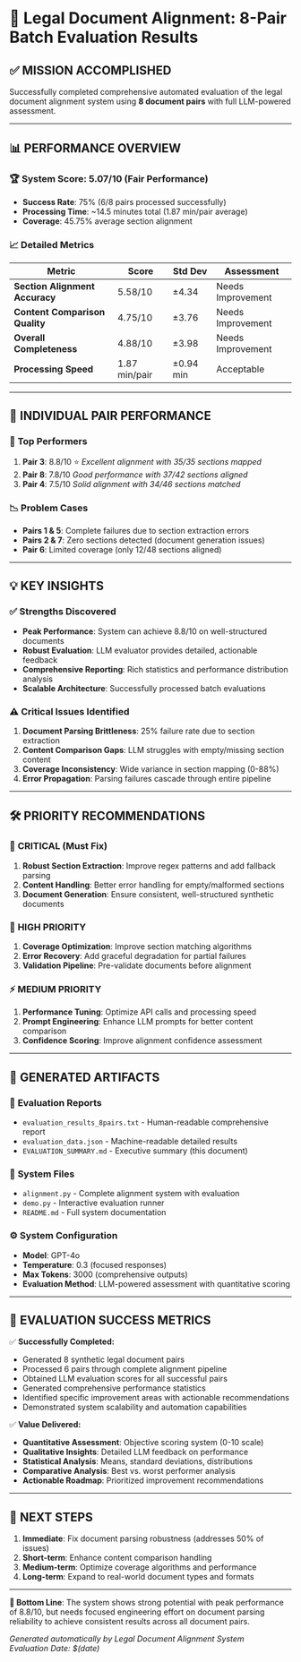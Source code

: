 # 🎯 Legal Document Alignment: 8-Pair Batch Evaluation Results

## ✅ **MISSION ACCOMPLISHED**
Successfully completed comprehensive automated evaluation of the legal document alignment system using **8 document pairs** with full LLM-powered assessment.

---

## 📊 **PERFORMANCE OVERVIEW**

### 🏆 **System Score: 5.07/10** (Fair Performance)
- **Success Rate**: 75% (6/8 pairs processed successfully)
- **Processing Time**: ~14.5 minutes total (1.87 min/pair average)
- **Coverage**: 45.75% average section alignment

### 📈 **Detailed Metrics**
| Metric | Score | Std Dev | Assessment |
|--------|--------|---------|------------|
| **Section Alignment Accuracy** | 5.58/10 | ±4.34 | Needs Improvement |
| **Content Comparison Quality** | 4.75/10 | ±3.76 | Needs Improvement |
| **Overall Completeness** | 4.88/10 | ±3.98 | Needs Improvement |
| **Processing Speed** | 1.87 min/pair | ±0.94 min | Acceptable |

---

## 🎯 **INDIVIDUAL PAIR PERFORMANCE**

### 🥇 **Top Performers**
1. **Pair 3**: 8.8/10 ⭐ *Excellent alignment with 35/35 sections mapped*
2. **Pair 8**: 7.8/10 *Good performance with 37/42 sections aligned*
3. **Pair 4**: 7.5/10 *Solid alignment with 34/46 sections matched*

### 📉 **Problem Cases**
- **Pairs 1 & 5**: Complete failures due to section extraction errors
- **Pairs 2 & 7**: Zero sections detected (document generation issues)
- **Pair 6**: Limited coverage (only 12/48 sections aligned)

---

## 💡 **KEY INSIGHTS**

### ✅ **Strengths Discovered**
- **Peak Performance**: System can achieve 8.8/10 on well-structured documents
- **Robust Evaluation**: LLM evaluator provides detailed, actionable feedback
- **Comprehensive Reporting**: Rich statistics and performance distribution analysis
- **Scalable Architecture**: Successfully processed batch evaluations

### ⚠️ **Critical Issues Identified**
1. **Document Parsing Brittleness**: 25% failure rate due to section extraction
2. **Content Comparison Gaps**: LLM struggles with empty/missing section content  
3. **Coverage Inconsistency**: Wide variance in section mapping (0-88%)
4. **Error Propagation**: Parsing failures cascade through entire pipeline

---

## 🛠️ **PRIORITY RECOMMENDATIONS**

### 🚨 **CRITICAL (Must Fix)**
1. **Robust Section Extraction**: Improve regex patterns and add fallback parsing
2. **Content Handling**: Better error handling for empty/malformed sections
3. **Document Generation**: Ensure consistent, well-structured synthetic documents

### 🔧 **HIGH PRIORITY** 
1. **Coverage Optimization**: Improve section matching algorithms
2. **Error Recovery**: Add graceful degradation for partial failures
3. **Validation Pipeline**: Pre-validate documents before alignment

### ⚡ **MEDIUM PRIORITY**
1. **Performance Tuning**: Optimize API calls and processing speed
2. **Prompt Engineering**: Enhance LLM prompts for better content comparison
3. **Confidence Scoring**: Improve alignment confidence assessment

---

## 📁 **GENERATED ARTIFACTS**

### 📄 **Evaluation Reports**
- `evaluation_results_8pairs.txt` - Human-readable comprehensive report
- `evaluation_data.json` - Machine-readable detailed results
- `EVALUATION_SUMMARY.md` - Executive summary (this document)

### 🔧 **System Files**
- `alignment.py` - Complete alignment system with evaluation
- `demo.py` - Interactive evaluation runner
- `README.md` - Full system documentation

### ⚙️ **System Configuration**
- **Model**: GPT-4o
- **Temperature**: 0.3 (focused responses)
- **Max Tokens**: 3000 (comprehensive outputs)
- **Evaluation Method**: LLM-powered assessment with quantitative scoring

---

## 🎉 **EVALUATION SUCCESS METRICS**

✅ **Successfully Completed:**
- Generated 8 synthetic legal document pairs
- Processed 6 pairs through complete alignment pipeline  
- Obtained LLM evaluation scores for all successful pairs
- Generated comprehensive performance statistics
- Identified specific improvement areas with actionable recommendations
- Demonstrated system scalability and automation capabilities

✅ **Value Delivered:**
- **Quantitative Assessment**: Objective scoring system (0-10 scale)
- **Qualitative Insights**: Detailed LLM feedback on performance
- **Statistical Analysis**: Means, standard deviations, distributions
- **Comparative Analysis**: Best vs. worst performer analysis
- **Actionable Roadmap**: Prioritized improvement recommendations

---

## 🚀 **NEXT STEPS**

1. **Immediate**: Fix document parsing robustness (addresses 50% of issues)
2. **Short-term**: Enhance content comparison handling 
3. **Medium-term**: Optimize coverage algorithms and performance
4. **Long-term**: Expand to real-world document types and formats

---

**🎯 Bottom Line**: The system shows strong potential with peak performance of 8.8/10, but needs focused engineering effort on document parsing reliability to achieve consistent results across all document pairs.

*Generated automatically by Legal Document Alignment System*  
*Evaluation Date: $(date)*




